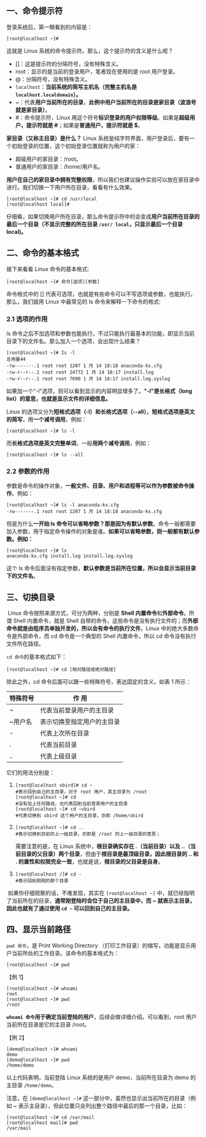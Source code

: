## 一、命令提示符

登录系统后，第一眼看到的内容是：

```shell
[root@localhost ~]#
```

这就是 Linux 系统的命令提示符。那么，这个提示符的含义是什么呢？

- []：这是提示符的分隔符号，没有特殊含义。
- root：显示的是当前的登录用户，笔者现在使用的是 root 用户登录。
- @：分隔符号，没有特殊含义。
- `localhost`：**当前系统的简写主机名（完整主机名是 `localhost.localdomain`）。**
- ~：代表**用户当前所在的目录**，**此例中用户当前所在的目录是家目录（波浪号就是家目录）**。
- \#：命令提示符，Linux 用这个符号**标识登录的用户权限等级**。如果是**超级用户，提示符就是 #**；如果是**普通用户，提示符就是 $**。

**家目录（又称主目录）是什么？** Linux 系统是纯字符界面，用户登录后，要有一个初始登录的位置，这个初始登录位置就称为用户的家：

- 超级用户的家目录：/root。
- 普通用户的家目录：/home/用户名。



**用户在自己的家目录中拥有完整权限**，所以我们也建议操作实验可以放在家目录中进行。我们切换一下用户所在目录，看看有什么效果。

```shell
[root@localhost ~]# cd /usr/local
[root@localhost local]#
```

仔细看，如果切换用户所在目录，那么命令提示符中的会变成**用户当前所在目录的最后一个目录（不显示完整的所在目录 `/usr/ local`，只显示最后一个目录 local)。**

## 二、命令的基本格式

接下来看看 Linux 命令的基本格式:

```
[root@localhost ~]# 命令[选项][参数]
```

命令格式中的 [] 代表可选项，也就是有些命令可以不写选项或参数，也能执行。那么，我们就用 Linux 中最常见的 ls 命令来解释一下命令的格式:

### 2.1 选项的作用

ls 命令之后不加选项和参数也能执行，不过只能执行最基本的功能，即显示当前目录下的文件名。那么加入一个选项，会出现什么结果？

```shell
[root@localhost ~]# Is -l
总用量44
-rw-------.1 root root 1207 1 月 14 18:18 anaconda-ks.cfg
-rw-r--r--.1 root root 24772 1 月 14 18:17 install.log
-rw-r--r--.1 root root 7690 1 月 14 18:17 install.log.syslog
```

如果加一个"-l"选项，则可以看到显示的内容明显增多了。**"-l"是长格式（long list）的意思，也就是显示文件的详细信息。**

Linux 的选项又分为**短格式选项（-l）和长格式选项（--all）**。**短格式选项是英文的简写**，用**一个减号调用**，例如：

```shell
[root@localhost ~]# ls -l
```

而**长格式选项是英文完整单词**，一般**用两个减号调用**，例如：

```shell
[root@localhost ~]# ls --all
```

### 2.2 参数的作用

参数是命令的操作对象，**一般文件、目录、用户和进程等可以作为参数被命令操作**。例如：

```shell
[root@localhost ~]# ls -l anaconda-ks.cfg
-rw-------.1 root root 1207 1 月 14 18:18 anaconda-ks.cfg
```

但是为什么**一开始 ls 命令可以省略参数？那是因为有默认参数**。命令一般都需要加入参数，用于指定命令操作的对象是谁。**如果可以省略参数，则一般都有默认参数。例如：**

```shell
[root@localhost ~]# ls
anaconda-ks.cfg install.log install.log.syslog
```

这个 ls 命令后面没有指定参数，**默认参数是当前所在位置，所以会显示当前目录下的文件名**。

## 三、切换目录

​	Linux 命令按照来源方式，可分为两种，分别是 **Shell 内置命令**和**外部命令**。所谓 Shell 内置命令，就是 Shell  自带的命令，这些命令是没有执行文件的；而**外部命令就是由程序员单独开发的，所以会有命令的执行文件**。Linux 中的绝大多数命令是外部命令，而 cd 命令是一个典型的 Shell 内置命令，所以 cd 命令没有执行文件所在路径。

`cd 命令`的基本格式如下：

```shell
[root@localhost ~]# cd [相对路径或绝对路径]
```

除此之外，cd 命令后面可以跟一些特殊符号，表达固定的含义，如表 1 所示：

| 特殊符号 | 作 用                      |
| -------- | -------------------------- |
| ~        | 代表当前登录用户的主目录   |
| ~用户名  | 表示切换至指定用户的主目录 |
| -        | 代表上次所在目录           |
| .        | 代表当前目录               |
| ..       | 代表上级目录               |

它们的用法分别是：

1. ```shell
   [root@localhost vbird]# cd ~
   #表示回到自己的主目录，对于 root 用户，其主目录为 /root
   [root@localhost ~]# cd
   #没有加上任何路径，也代表回到当前登录用户的主目录
   [root@localhost ~]# cd ~vbird
   #代表切换到 vbird 这个用户的主目录，亦即 /home/vbird
   ```

2. ```shell
   [root@localhost ~]# cd ..
   #表示切换到目前的上一级目录，亦即是 /root 的上一级目录的意思；
   ```
   需要注意的是，在 Linux 系统中，**根目录确实存在 .（当前目录）以及 ..（当前目录的父目录）两个目录**，但由于**根目录是最顶级目录，因此根目录的 .. 和 . 的属性和权限完全一致**，也就是说，**根目录的父目录是自身**。


3. ```shell
   [root@localhost /]# cd -
   #表示回到刚刚的那个目录
   ```

​	如果你仔细观察的话，不难发现，其实在 `[root@localhost ~]` 中，就已经指明了当前所在的目录，**通常刚登陆时会位于自己的主目录中，而 ~ 就表示主目录，因此也就有了通过使用 `cd ~` 可以回到自己的主目录。**

## 四、显示当前路径

`pwd 命令`，是 Print Working Directory （打印工作目录）的缩写，功能是显示用户当前所处的工作目录。该命令的基本格式为：

```shell
[root@localhost ~]# pwd
```

【例 1】

```shell
[root@localhost ~]# whoami
root
[root@localhost ~]# pwd
/root
```

**`whoami 命令`用于确定当前登陆的用户**，后续会做详细介绍。可以看到，root 用户当前所在目录是它的主目录 /root。

【例 2】

```shell
[demo@localhost ~]# whoami
demo
[demo@localhost ~]# pwd
/home/demo
```

以上代码表明，当前登陆 Linux 系统的是用户 demo，当前所在目录为 demo 的主目录 `/home/demo`。

注意，在 `[demo@localhost ~]#` 这一部分中，虽然也显示出当前所在的目录（例如 ~ 表示主目录），但此位置只会列出整个路径中最后的那一个目录，比如：

```shell
[root@localhost ~]# cd /var/mail
[root@localhost mail]# pwd
/var/mail
```

